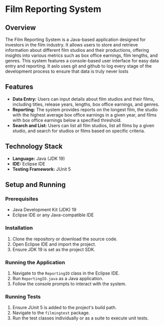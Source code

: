 # Film Reporting System

## Overview

The Film Reporting System is a Java-based application designed for investors in the film industry. It allows users to store and retrieve information about different film studios and their productions, offering insights into various metrics such as box office earnings, film lengths, and genres. This system features a console-based user interface for easy data entry and reporting. It aslo uses git and github to log every stage of the development process to ensure that data is truly never losts

## Features

- **Data Entry:** Users can input details about film studios and their films, including titles, release years, lengths, box office earnings, and genres.
- **Reporting:** The system provides reports on the longest film, the studio with the highest average box office earnings in a given year, and films with box office earnings below a specified threshold.
- **Search and List:** Users can list all film studios, list all films by a given studio, and search for studios or films based on specific criteria.

## Technology Stack

- **Language:** Java (JDK 19)
- **IDE:** Eclipse IDE
- **Testing Framework:** JUnit 5

## Setup and Running

### Prerequisites

- Java Development Kit (JDK) 19
- Eclipse IDE or any Java-compatible IDE

### Installation

1. Clone the repository or download the source code.
2. Open Eclipse IDE and import the project.
3. Ensure JDK 19 is set as the project SDK.

### Running the Application

1. Navigate to the `ReportingIO` class in the Eclipse IDE.
2. Run `ReportingIO.java` as a Java application.
3. Follow the console prompts to interact with the system.

### Running Tests

1. Ensure JUnit 5 is added to the project's build path.
2. Navigate to the `filmingtest` package.
3. Run the test classes individually or as a suite to execute unit tests.
